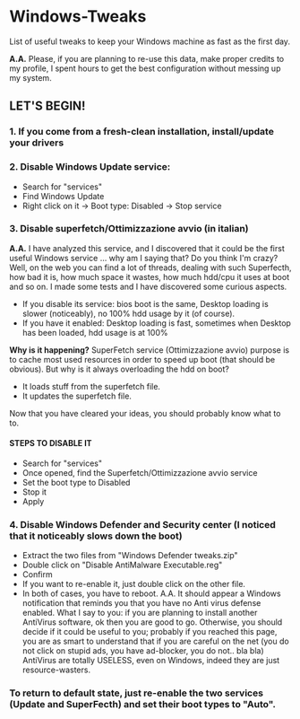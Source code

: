# Windows-Tweaks
List of useful tweaks to keep your Windows machine as fast as the first day.

**A.A.** Please, if you are planning to re-use this data, make proper credits to my profile, I spent hours to get the best configuration without messing up my system.

## LET'S BEGIN!

### 1. If you come from a fresh-clean installation, install/update your drivers

### 2. Disable Windows Update service:
   - Search for "services"
   - Find Windows Update
   - Right click on it -> Boot type: Disabled -> Stop service
   
### 3. Disable superfetch/Ottimizzazione avvio (in italian)
   **A.A.** I have analyzed this service, and I discovered that it could be the first useful Windows service ... why am I saying that? Do you think I'm crazy?
   Well, on the web you can find a lot of threads, dealing with such Superfecth, how bad it is, how much space it wastes, how much hdd/cpu it uses at boot and so on.
   I made some tests and I have discovered some curious aspects.
   - If you disable its service: bios boot is the same, Desktop loading is slower (noticeably), no 100% hdd usage by it (of course).
   - If you have it enabled: Desktop loading is fast, sometimes when Desktop has been loaded, hdd usage is at 100%
   
   **Why is it happening?**
   SuperFetch service (Ottimizzazione avvio) purpose is to cache most used resources in order to speed up boot (that should be obvious). 
   But why is it always overloading the hdd on boot?
   - It loads stuff from the superfetch file.
   - It updates the superfetch file.
   
   Now that you have cleared your ideas, you should probably know what to to.
   
   #### STEPS TO DISABLE IT
   - Search for "services"
   - Once opened, find the Superfetch/Ottimizzazione avvio service
   - Set the boot type to Disabled
   - Stop it
   - Apply
   
### 4. Disable Windows Defender and Security center (I noticed that it noticeably slows down the boot)
   - Extract the two files from "Windows Defender tweaks.zip"
   - Double click on "Disable AntiMalware Executable.reg"
   - Confirm
   - If you want to re-enable it, just double click on the other file.
   - In both of cases, you have to reboot.
   A.A. It should appear a Windows notification that reminds you that you have no Anti virus defense enabled. What I say to you: if you are planning to install another AntiVirus software, ok then you are good to go. Otherwise, you should decide if it could be useful to you; probably if you reached this page, you are as smart to understand that if you are careful on the net (you do not click on stupid ads, you have ad-blocker, you do not.. bla bla) AntiVirus are totally USELESS, even on Windows, indeed they are just resource-wasters.
   
### To return to default state, just re-enable the two services (Update and SuperFecth) and set their boot types to "Auto".
